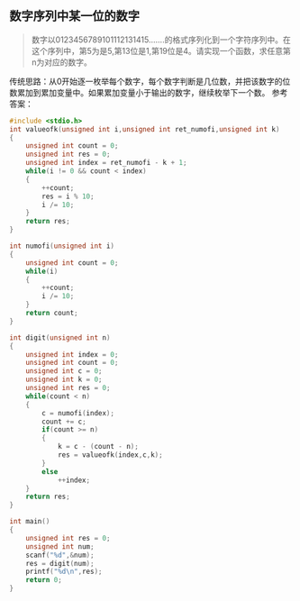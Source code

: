 ## 数字序列中某一位的数字
> 数字以0123456789101112131415.......的格式序列化到一个字符序列中。在这个序列中，第5为是5,第13位是1,第19位是4。请实现一个函数，求任意第n为对应的数字。  

传统思路：从0开始逐一枚举每个数字，每个数字判断是几位数，并把该数字的位数累加到累加变量中。如果累加变量小于输出的数字，继续枚举下一个数。 
参考答案：
```c
#include <stdio.h>
int valueofk(unsigned int i,unsigned int ret_numofi,unsigned int k)
{
	unsigned int count = 0;
	unsigned int res = 0;
	unsigned int index = ret_numofi - k + 1;
	while(i != 0 && count < index)
	{
		++count;
		res = i % 10;
		i /= 10;
	}
	return res;
}

int numofi(unsigned int i)
{
	unsigned int count = 0;
	while(i)
	{
		++count;
		i /= 10;
	}
	return count;
}

int digit(unsigned int n)
{
	unsigned int index = 0;
	unsigned int count = 0;
	unsigned int c = 0;
	unsigned int k = 0;
	unsigned int res = 0;
	while(count < n)
	{		
		c = numofi(index);
		count += c;
		if(count >= n)
		{
			k = c - (count - n);
			res = valueofk(index,c,k);
		}
		else
			++index;
	}
	return res;
}

int main()
{
	unsigned int res = 0;
	unsigned int num;
	scanf("%d",&num);
	res = digit(num);
	printf("%d\n",res);
	return 0;
}

```
